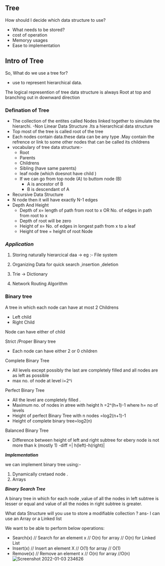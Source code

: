 ## Tree

How should I decide which data structure to use?

- What needs to be stored?
- cost of operation
- Memoryy usages
- Ease to implementation

## Intro of Tree

So, What do we use a tree for?

- use to represent hierarchical data.

The logical represention of tree data structure is always Root at top and branching out in downward direction

### Defination of Tree

- The collection of the entites called Nodes linked together to simulate the hierarchi.
  -Non Linear Data Structure .Its a hierarchical data structure
- Top most of the tree is called root of the tree
- Each nodes contain data.these data can be any type .May contain the refrence or link to some other nodes that can be called its childrens
- vocabulary of tree data structure:-
  - Root
  - Parents
  - Childrens
  - Sibling (have same parents)
  - leaf node (which doesnot have child )
  - If we can go from top node (A) to buttom node (B)
    - A is ancestor of B
    - B is descendant of A
- Recursive Data Structure
- N node then it will have exactly N-1 edges
- Depth And Height
  - Depth of x= length of path from root to x OR No. of edges in path from root to x
  - Depth of root will be zero
  - Height of x= No. of edges in longest path from x to a leaf
  - Height of tree = height of root Node

### **_Application_**

1. Storing naturally hierarcical daa -> eg :- File system

2. Organizing Data for quick search ,insertion ,deletion
3. Trie -> Dictionary

4. Network Routing Algorithm

### **Binary tree**

A tree in which each node can have at most 2 Childrens

- Left child
- Right Child

Node can have either of child

Strict /Proper Binary tree

- Each node can have either 2 or 0 children

Complete Binary Tree

- All levels except possibly the last are completely filled and all nodes are as left as possible
- max no. of node at level i=2^i

Perfect Binary Tree

- All the level are completely filled .
- Maximum no. of nodes in atree with height h =2^(h+1)-1 where h= no of levels
- Height of perfect Binary Tree with n nodes =log2(n+1)-1
- Height of complete binary tree=log2(n)

Balanced Binary Tree

- Difference between height of left and right subtree for ebery node is not more than k (mostly 1)
  -diff =| h(left)-h(right)|

**_Implementation_**

we can implement binary tree using:-

1.  Dynamically cretaed node .
2.  Arrays

**_Binary Search Tree_**

A binary tree in which for each node ,value of all the nodes in left subtree is lesser or equal and value of all the nodes in right subtree is greater.

What data Structure will you use to store a modifiable collection ?
ans- I can use an Array or a Linked list

We want to be able to perform below operations:

- Search(x) // Search for an element x // O(n) for array // O(n) for Linked List
- Insert(x) // Insert an element X // O(1) for array // O(1)
- Remove(x) // Remove an element x //
  O(n) for array //O(n)
  ![Screenshot 2022-01-03 234626](https://user-images.githubusercontent.com/65161301/147964817-5299014b-f9da-4fa7-9cdc-b05a26d44f89.png)
